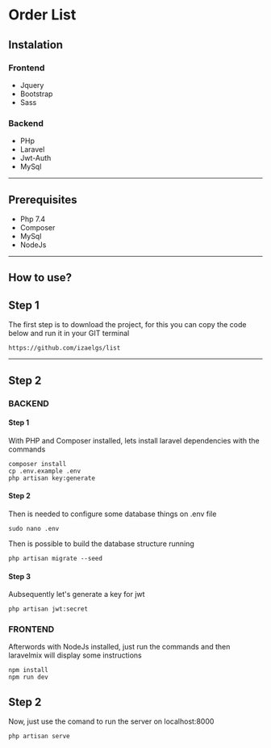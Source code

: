 # Order List

## Instalation

### Frontend
- Jquery
- Bootstrap
- Sass

### Backend
- PHp
- Laravel
- Jwt-Auth
- MySql
___

## Prerequisites
- Php 7.4
- Composer
- MySql
- NodeJs
___

## How to use?

## Step 1
The first step is to download the project, for this you can copy the code below and run it in your GIT terminal

```
https://github.com/izaelgs/list
```
____

## Step 2
### BACKEND
#### Step 1
With PHP and Composer installed, lets install laravel dependencies with the commands
```
composer install
cp .env.example .env
php artisan key:generate
```
#### Step 2
Then is needed to configure some database things on .env file
```
sudo nano .env
```
Then is possible to build the database structure running
```
php artisan migrate --seed
```
#### Step 3
Aubsequently let's generate a key for jwt
```
php artisan jwt:secret
```

### FRONTEND
Afterwords with NodeJs installed, just run the commands and then laravelmix will display some instructions
```
npm install
npm run dev
```

## Step 2
Now, just use the comand to run the server on localhost:8000
```
php artisan serve
```
